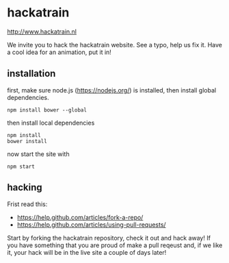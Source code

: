# hackatrain

http://www.hackatrain.nl

We invite you to hack the hackatrain website. See a typo, help us fix it. Have a cool idea for an animation, put it in!

## installation

first, make sure node.js (https://nodejs.org/) is installed, then install global dependencies.

    npm install bower --global

then install local dependencies

    npm install
    bower install

now start the site with

    npm start

## hacking

Frist read this:
 - https://help.github.com/articles/fork-a-repo/
 - https://help.github.com/articles/using-pull-requests/

Start by forking the hackatrain repository, check it out and hack away! If you have something that you are proud of make a
pull reqeust and, if we like it, your hack will be in the live site a couple of days later!



